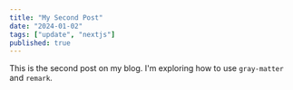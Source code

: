 ```yaml
---
title: "My Second Post"
date: "2024-01-02"
tags: ["update", "nextjs"]
published: true
---
```


This is the second post on my blog. I'm exploring how to use `gray-matter` and `remark`.
